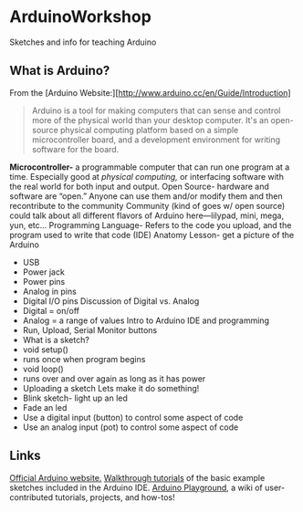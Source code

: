 # ArduinoWorkshop
Sketches and info for teaching Arduino

## What is Arduino?
From the [Arduino Website:][http://www.arduino.cc/en/Guide/Introduction]
> Arduino is a tool for making computers that can sense and control more of the physical world than your desktop computer. It's an open-source physical computing platform based on a simple microcontroller board, and a development environment for writing software for the board.


**Microcontroller-** a programmable computer that can run one program at a time.  Especially good at *physical computing,* or interfacing software with the real world for both input and output.
Open Source- hardware and software are “open.” Anyone can use them and/or modify them and then recontribute to the community
Community (kind of goes w/ open source)
could talk about all different flavors of Arduino here—lilypad, mini, mega, yun, etc...
Programming Language- Refers to the code you upload, and the program used to write that code (IDE)
Anatomy Lesson- get a picture of the Arduino
- USB
- Power jack
- Power pins
- Analog in pins
- Digital I/O pins
Discussion of Digital vs. Analog
- Digital = on/off
- Analog = a range of values
Intro to Arduino IDE and programming
- Run, Upload, Serial Monitor buttons
- What is a sketch?
- void setup()
- runs once when program begins
- void loop()
- runs over and over again as long as it has power
- Uploading a sketch
Lets make it do something!
- Blink sketch- light up an led
- Fade an led
- Use a digital input (button) to control some aspect of code
- Use an analog input (pot) to control some aspect of code

## Links
[Official Arduino website.][1]
[Walkthrough tutorials][2] of the basic example sketches included in the Arduino IDE.
[Arduino Playground][3], a wiki of user-contributed tutorials, projects, and how-tos!

[1]: http://www.arduino.cc/
[2]: http://www.arduino.cc/en/Tutorial/HomePage
[3]: http://playground.arduino.cc/